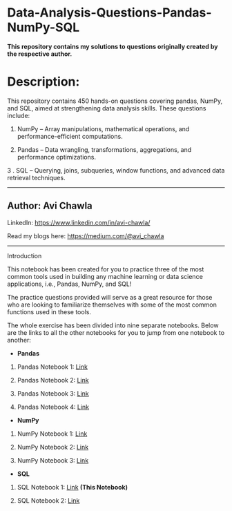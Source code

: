 # Data-Analysis-Questions-Pandas-NumPy-SQL
**This repository contains my solutions to questions originally created by the respective author.**
# Description:
This repository contains 450 hands-on questions covering pandas, NumPy, and SQL, aimed at strengthening data analysis skills. These questions include:

1. NumPy – Array manipulations, mathematical operations, and performance-efficient computations.

2. Pandas – Data wrangling, transformations, aggregations, and performance optimizations.

3 . SQL – Querying, joins, subqueries, window functions, and advanced data retrieval techniques.

---
## Author: Avi Chawla

LinkedIn: https://www.linkedin.com/in/avi-chawla/

Read my blogs here: https://medium.com/@avi_chawla

---
Introduction

This notebook has been created for you to practice three of the most common tools used in building any machine learning or data science applications, i.e., Pandas, NumPy, and SQL!

The practice questions provided will serve as a great resource for those who are looking to familiarize themselves with some of the most common functions used in these tools. 

The whole exercise has been divided into nine separate notebooks. Below are the links to all the other notebooks for you to jump from one notebook to another:
- **Pandas**

1. Pandas Notebook 1: [Link](https://deepnote.com/workspace/avi-chawla-695b-aee6f4ef-2d50-4fb6-9ef2-20ee1022995a/project/Pandas-Notebook-1-d693ac55-6455-40cf-ae34-867c6a02014e/notebook/6449493c84734151b11f4b6871f045d2#99f75bf946d04b9bb1daa9e14c2cfea9) 
2. Pandas Notebook 2: [Link](https://deepnote.com/workspace/avi-chawla-695b-aee6f4ef-2d50-4fb6-9ef2-20ee1022995a/project/Pandas-Notebook-employee-dataset-7e3b6755-5d4b-464b-9b75-9c84667ae3bd/notebook/notebook-0de50f3b70834570b13b651dde44c491) 

3. Pandas Notebook 3: [Link](https://deepnote.com/workspace/avi-chawla-695b-aee6f4ef-2d50-4fb6-9ef2-20ee1022995a/project/Pandas-Notebook-employee-part-2-adc5a3ee-5f61-4725-8e46-ccb07899acfc/notebook/notebook-78e3faf901da4f14881ef24e41c80bf6) 

4. Pandas Notebook 4: [Link](https://deepnote.com/workspace/avi-chawla-695b-aee6f4ef-2d50-4fb6-9ef2-20ee1022995a/project/Pandas-after-employee-f84e02a1-fb6a-428e-af90-8dd99855749a/notebook/notebook-134ac20c38ef45e5a4432abd638e6c2e) 

- **NumPy**

1. NumPy Notebook 1: [Link](https://deepnote.com/workspace/avi-chawla-695b-aee6f4ef-2d50-4fb6-9ef2-20ee1022995a/project/Numpy-part-1-9b9979f2-b708-4292-b466-3d0157564c91/notebook/notebook-07232b5ebafe49b198a9c55c553414f1) 

2. NumPy Notebook 2: [Link](https://deepnote.com/workspace/avi-chawla-695b-aee6f4ef-2d50-4fb6-9ef2-20ee1022995a/project/NumPy-Notebook-2-4456411e-2ddd-426d-8027-4881080027db/notebook/notebook-988aba30f33a45a3861adc4f6a6f338c)  

3. NumPy Notebook 3: [Link](https://deepnote.com/workspace/avi-chawla-695b-aee6f4ef-2d50-4fb6-9ef2-20ee1022995a/project/NumPy-Notebook-3-e6587114-b580-4249-b599-540de859e603/notebook/notebook-bb52759ea3f542eaaed9958b5df9c34b)

- **SQL**

1. SQL Notebook 1: [Link](https://deepnote.com/workspace/avi-chawla-695b-aee6f4ef-2d50-4fb6-9ef2-20ee1022995a/project/SQL-Notebook-1-eac9d782-a9b1-4e84-a1f9-af14080a6121/notebook/notebook-697f04297c664d02901db0f85431512e)  **(This Notebook)**

2. SQL Notebook 2: [Link](https://deepnote.com/workspace/avi-chawla-695b-aee6f4ef-2d50-4fb6-9ef2-20ee1022995a/project/SQL-Notebook-2-1914b214-be03-44a1-be63-ad99e98be639/notebook/notebook-e549236b988c42a5b53126a7ebb98127)
